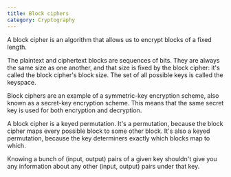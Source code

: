 ```yaml
---
title: Block ciphers
category: Cryptography
---
```


A block cipher is an algorithm that allows us to encrypt blocks of a fixed length.

The plaintext and ciphertext blocks are sequences of bits. They are always the same size as one another, and that size is fixed by the block cipher: it's called the block cipher's block size. The set of all possible keys is called the keyspace.

Block ciphers are an example of a symmetric-key encryption scheme, also known as a secret-key encryption scheme. This means that the same secret key is used for both encryption and decryption.

A block cipher is a keyed permutation. It's a permutation, because the block cipher maps every possible block to some other block. It's also a keyed permutation, because the key determiners exactly which blocks map to which.

Knowing a bunch of (input, output) pairs of a given key shouldn't give you any information about any other (input, output) pairs under that key.
